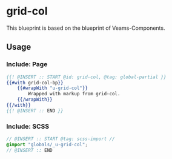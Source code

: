 # grid-col

This blueprint is based on the blueprint of Veams-Components.

## Usage

### Include: Page

``` hbs
{{! @INSERT :: START @id: grid-col, @tag: global-partial }}
{{#with grid-col-bp}}
	{{#wrapWith "u-grid-col"}}
		Wrapped with markup from grid-col.
	{{/wrapWith}}
{{/with}}
{{! @INSERT :: END }}
```

### Include: SCSS

``` scss
// @INSERT :: START @tag: scss-import //
@import "globals/_u-grid-col";
// @INSERT :: END
```
